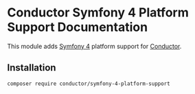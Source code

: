 Conductor Symfony 4 Platform Support Documentation
==================================================

This module adds [Symfony 4](https://symfony.com/) platform support for
[Conductor](https://github.com/conductorphp/conductor-core).

## Installation
```bash
composer require conductor/symfony-4-platform-support
``` 
